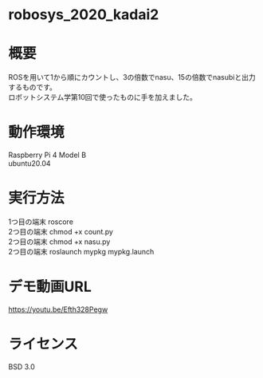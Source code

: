 # robosys_2020_kadai2

# 概要
ROSを用いて1から順にカウントし、3の倍数でnasu、15の倍数でnasubiと出力するものです。  
ロボットシステム学第10回で使ったものに手を加えました。  


# 動作環境
Raspberry Pi 4 Model B  
ubuntu20.04  
# 実行方法 
1つ目の端末 roscore  
2つ目の端末 chmod +x count.py  
2つ目の端末 chmod +x nasu.py  
2つ目の端末 roslaunch mypkg mypkg.launch  
# デモ動画URL
https://youtu.be/Efth328Pegw
# ライセンス
BSD 3.0
